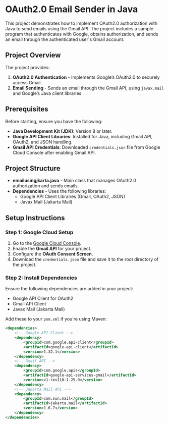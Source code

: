 # OAuth2.0 Email Sender in Java

This project demonstrates how to implement OAuth2.0 authorization with Java to send emails using the Gmail API. The project includes a sample program that authenticates with Google, obtains authorization, and sends an email through the authenticated user's Gmail account.

## Project Overview

The project provides:
1. **OAuth2.0 Authentication** - Implements Google’s OAuth2.0 to securely access Gmail.
2. **Email Sending** - Sends an email through the Gmail API, using `javax.mail` and Google’s Java client libraries.

## Prerequisites

Before starting, ensure you have the following:

- **Java Development Kit (JDK)**: Version 8 or later.
- **Google API Client Libraries**: Installed for Java, including Gmail API, OAuth2, and JSON handling.
- **Gmail API Credentials**: Downloaded `credentials.json` file from Google Cloud Console after enabling Gmail API.

## Project Structure

- **emailusingjkarta.java** - Main class that manages OAuth2.0 authorization and sends emails.
- **Dependencies** - Uses the following libraries:
  - Google API Client Libraries (Gmail, OAuth2, JSON)
  - Javax Mail (Jakarta Mail)

## Setup Instructions

### Step 1: Google Cloud Setup

1. Go to the [Google Cloud Console](https://console.cloud.google.com/).
2. Enable the **Gmail API** for your project.
3. Configure the **OAuth Consent Screen**.
4. Download the `credentials.json` file and save it to the root directory of the project.

### Step 2: Install Dependencies

Ensure the following dependencies are added in your project:
- Google API Client for OAuth2
- Gmail API Client
- Javax Mail (Jakarta Mail)

Add these to your `pom.xml` if you're using Maven:

```xml
<dependencies>
    <!-- Google API Client -->
    <dependency>
        <groupId>com.google.api-client</groupId>
        <artifactId>google-api-client</artifactId>
        <version>1.32.1</version>
    </dependency>
    <!-- Gmail API -->
    <dependency>
        <groupId>com.google.apis</groupId>
        <artifactId>google-api-services-gmail</artifactId>
        <version>v1-rev110-1.25.0</version>
    </dependency>
    <!-- Jakarta Mail API -->
    <dependency>
        <groupId>com.sun.mail</groupId>
        <artifactId>jakarta.mail</artifactId>
        <version>1.6.7</version>
    </dependency>
</dependencies>
